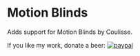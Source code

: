 # Motion Blinds

Adds support for Motion Blinds by Coulisse.

If you like my work, donate a beer:
[![paypal](https://www.paypalobjects.com/en_US/i/btn/btn_donateCC_LG.gif)](https://www.paypal.com/donate?hosted_button_id=SAMYHZT6UE2QC)
